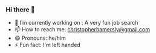 ### Hi there 👋

- 🔭 I’m currently working on :
A very fun job search
- 📫 How to reach me:
christopherhamersly@gmail.com
- 😄 Pronouns: 
he/him
- ⚡ Fun fact: 
I'm left handed


